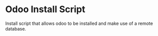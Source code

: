 # Odoo Install Script
Install script that allows odoo to be installed and make use of a remote database.
